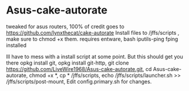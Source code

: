 # Asus-cake-autorate
tweaked for asus routers, 100% of credit goes to https://github.com/lynxthecat/cake-autorate
Install files to /jffs/scripts , make sure to chmod +x them.
requires entware, bash iputils-ping fping installed

 Ill have to mess with a install script at some point. But this should get you there
opkg install git,
opkg install git-http,
git clone https://github.com/LiveWire1968/Asus-cake-autorate.git,
cd Asus-cake-autorate,
chmod +x *,
cp * /jffs/scripts,
echo /jffs/scripts/launcher.sh >> /jffs/scripts/post-mount,
Edit config.primary.sh for changes.

